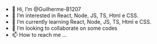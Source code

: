 - 👋 Hi, I’m @Guilherme-B1207
- 👀 I’m interested in React, Node, JS, TS, Html e CSS.
- 🌱 I’m currently learning React, Node, JS, TS, Html e CSS.
- 💞️ I’m looking to collaborate on some codes
- 📫 How to reach me ...

<!---
Guilherme-B1207/Guilherme-B1207 is a ✨ special ✨ repository because its `README.md` (this file) appears on your GitHub profile.
You can click the Preview link to take a look at your changes.
--->
